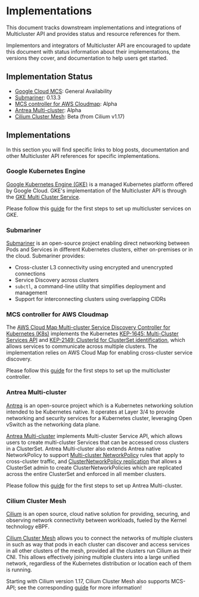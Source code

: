 # Implementations

This document tracks downstream implementations and integrations of Multicluster API and provides status and resource references for them.

Implementors and integrators of Multicluster API are encouraged to update this document with status information about their implementations, the versions they cover, and documentation to help users get started.

## Implementation Status

- [Google Cloud MCS][gke-mcs]: General Availability
- [Submariner][submariner]: 0.13.3
- [MCS controller for AWS Cloudmap][aws-mcs]: Alpha
- [Antrea Multi-cluster][antrea-mcs]: Alpha
- [Cilium Cluster Mesh][cilium-clustermesh]: Beta (from Cilium v1.17)

## Implementations

In this section you will find specific links to blog posts, documentation and other Multicluster API references for specific implementations.


### Google Kubernetes Engine

[Google Kubernetes Engine (GKE)][gke] is a managed Kubernetes platform offered by Google Cloud. GKE's implementation of the Multicluster API is through the [GKE Multi Cluster Service][gke-mcs].

[gke]:https://cloud.google.com/kubernetes-engine
[gke-mcs]:https://cloud.google.com/kubernetes-engine/docs/concepts/multi-cluster-services

Please follow this [guide][gke-mcs-guide] for the first steps to set up multicluster services on GKE.

[gke-mcs-guide]:gke-mcs.md

### Submariner

[Submariner][submariner] is an open-source project enabling direct networking between Pods and Services in different Kubernetes clusters, either on-premises or in the cloud.
Submariner provides:

- Cross-cluster L3 connectivity using encrypted and unencrypted connections
- Service Discovery across clusters
- `subctl`, a command-line utility that simplifies deployment and management
- Support for interconnecting clusters using overlapping CIDRs

[submariner]: https://submariner.io/

### MCS controller for AWS Cloudmap
The [AWS Cloud Map Multi-cluster Service Discovery Controller for Kubernetes (K8s)][aws-mcs] implements the Kubernetes [KEP-1645: Multi-Cluster Services API][kep-1645] and [KEP-2149: ClusterId for ClusterSet identification][kep-2149], which allows services to communicate across multiple clusters. The implementation relies on AWS Cloud Map for enabling cross-cluster service discovery.

Please follow this [guide][aws-mcs-guide] for the first steps to set up the multicluster controller.

[aws-mcs]: https://github.com/aws/aws-cloud-map-mcs-controller-for-k8s
[aws-mcs-guide]: https://aws.github.io/aws-cloud-map-mcs-controller-for-k8s/
[kep-1645]: https://github.com/kubernetes/enhancements/tree/master/keps/sig-multicluster/1645-multi-cluster-services-api
[kep-2149]: https://github.com/kubernetes/enhancements/tree/master/keps/sig-multicluster/2149-clusterid

### Antrea Multi-cluster

[Antrea][antrea] is an open-source project which is a Kubernetes networking solution intended to be Kubernetes native. It operates at Layer 3/4 to provide networking and security services for a Kubernetes cluster, leveraging Open vSwitch as the networking data plane.

[Antrea Multi-cluster][antrea-mcs-arch] implements Multi-cluster Service API, which allows users to create multi-cluster Services that can be accessed cross clusters in a ClusterSet. Antrea Multi-cluster also extends Antrea native NetworkPolicy to support [Multi-cluster NetworkPolicy][antrea-mcs-anp] rules that apply to cross-cluster traffic, and [ClusterNetworkPolicy replication][antrea-mcs-cnp-replica] that allows a ClusterSet admin to create ClusterNetworkPolicies which are replicated across the entire ClusterSet and enforced in all member clusters.

Please follow this [guide][antrea-mcs-user-guide] for the first steps to set up Antrea Multi-cluster.

[antrea]: https://antrea.io/
[antrea-mcs]: https://github.com/antrea-io/antrea/tree/main/multicluster
[antrea-mcs-arch]: https://github.com/antrea-io/antrea/blob/main/docs/multicluster/architecture.md
[antrea-mcs-cnp-replica]: https://github.com/antrea-io/antrea/blob/main/docs/multicluster/user-guide.md#clusternetworkpolicy-replication
[antrea-mcs-anp]: https://github.com/antrea-io/antrea/blob/main/docs/multicluster/user-guide.md#multi-cluster-networkpolicy
[antrea-mcs-user-guide]: https://github.com/antrea-io/antrea/blob/main/docs/multicluster/user-guide.md

### Cilium Cluster Mesh

[Cilium][cilium] is an open source, cloud native solution for providing, securing, and observing network connectivity between workloads, fueled by the Kernel technology eBPF.

[Cilium Cluster Mesh][cilium-clustermesh] allows you to connect the networks of multiple clusters in such as way that pods in each cluster can discover and access services in all other clusters of the mesh, provided all the clusters run Cilium as their CNI. This allows effectively joining multiple clusters into a large unified network, regardless of the Kubernetes distribution or location each of them is running.

Starting with Cilium version 1.17, Cilium Cluster Mesh also supports MCS-API; see the corresponding [guide][cilium-mcs] for more information!

[cilium]: https://cilium.io/
[cilium-clustermesh]: https://cilium.io/use-cases/cluster-mesh/
[cilium-mcs]: https://docs.cilium.io/en/stable/network/clustermesh/mcsapi/
